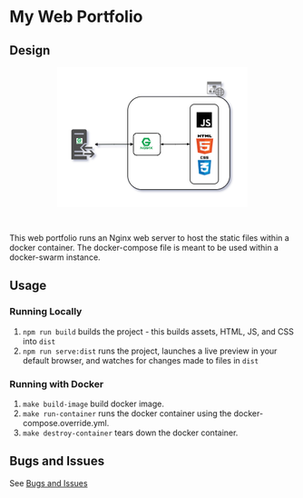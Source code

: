# My Web Portfolio

## Design
<p align="center">
 <img src="./docs/Web-Portfolio.png" style="display: block; margin: 0 auto">
</p>

<br/>

This web portfolio runs an Nginx web server to host the static files within a docker container. The docker-compose file is meant to be used within a docker-swarm instance.

## Usage

### Running Locally
1. `npm run build` builds the project - this builds assets, HTML, JS, and CSS into `dist`
2. `npm run serve:dist` runs the project, launches a live preview in your default browser, and watches for changes made to files in `dist`

### Running with Docker
1. `make build-image` build docker image.
2. `make run-container` runs the docker container using the docker-compose.override.yml.
3. `make destroy-container` tears down the docker container.


## Bugs and Issues

See [Bugs and Issues](bugs-&-issues.md)
